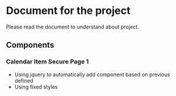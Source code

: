 # Document for the project

Please read the document to understand about project.

## Components

### Calendar Item Secure Page 1
- Using jquery to automatically add component based on previous defined
- Using fixed styles